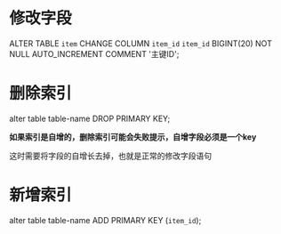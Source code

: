 # 修改字段
ALTER TABLE `item` CHANGE COLUMN `item_id` `item_id` BIGINT(20) NOT NULL AUTO_INCREMENT COMMENT '主键ID';

# 删除索引
alter table table-name DROP PRIMARY KEY;

**如果索引是自增的，删除索引可能会失败提示，自增字段必须是一个key**   

这时需要将字段的自增长去掉，也就是正常的修改字段语句

# 新增索引
alter table  table-name ADD PRIMARY KEY (`item_id`);
